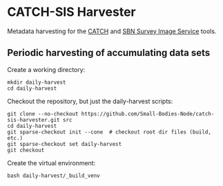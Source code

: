 CATCH-SIS Harvester
===================

Metadata harvesting for the [CATCH](https://github.com/Small-Bodies-Node/catch) and [SBN Survey Image Service](https://github.com/Small-Bodies-Node/sbn-survey-image-service) tools.


Periodic harvesting of accumulating data sets
---------------------------------------------

Create a working directory:
```
mkdir daily-harvest
cd daily-harvest
```

Checkout the repository, but just the daily-harvest scripts:
```
git clone --no-checkout https://github.com/Small-Bodies-Node/catch-sis-harvester.git src
cd daily-harvest
git sparse-checkout init --cone  # checkout root dir files (build, etc.)
git sparse-checkout set daily-harvest
git checkout
```

Create the virtual environment:
```
bash daily-harvest/_build_venv
```
